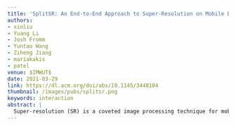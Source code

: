 ```yaml
---
title: 'SplitSR: An End-to-End Approach to Super-Resolution on Mobile Devices'
authors: 
- xinliu
- Yuang Li
- Josh Fromm
- Yuntao Wang
- Ziheng Jiang
- mariakakis
- patel
venue: $IMWUT$
date: 2021-03-29
link: https://dl.acm.org/doi/abs/10.1145/3448104
thumbnail: /images/pubs/splitsr.png
keywords: interaction
abstract: |
  Super-resolution (SR) is a coveted image processing technique for mobile apps ranging from the basic camera apps to mobile health. Existing SR algorithms rely on deep learning models with significant memory requirements, so they have yet to be deployed on mobile devices and instead operate in the cloud to achieve feasible inference time. This shortcoming prevents existing SR methods from being used in applications that require near real-time latency. In this work, we demonstrate state-of-the-art latency and accuracy for on-device super-resolution using a novel hybrid architecture called SplitSR and a novel lightweight residual block called SplitSRBlock. The SplitSRBlock supports channel-splitting, allowing the residual blocks to retain spatial information while reducing the computation in the channel dimension. SplitSR has a hybrid design consisting of standard convolutional blocks and lightweight residual blocks, allowing people to tune SplitSR for their computational budget. We evaluate our system on a low-end ARM CPU, demonstrating both higher accuracy and up to 5× faster inference than previous approaches. We then deploy our model onto a smartphone in an app called ZoomSR to demonstrate the first-ever instance of on-device, deep learning-based SR. We conducted a user study with 15 participants to have them assess the perceived quality of images that were post-processed by SplitSR. Relative to bilinear interpolation — the existing standard for on-device SR — participants showed a statistically significant preference when looking at both images (Z=-9.270, p<0.01) and text (Z=-6.486, p<0.01).
---
```

